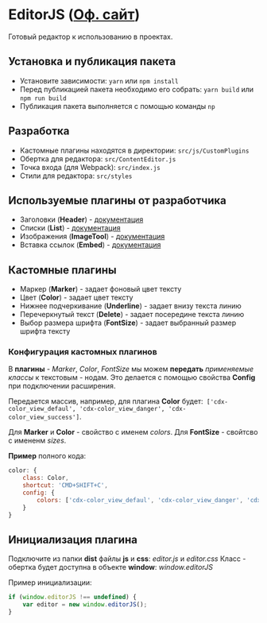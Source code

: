 # EditorJS ([Оф. сайт](https://editorjs.io/ "Оф. сайт"))
Готовый редактор к использованию в проектах.

## Установка и публикация пакета
-  Установите зависимости: `yarn` или `npm install`
-  Перед публикацией пакета необходимо его собрать: `yarn build` или `npm run build`
-  Публикация пакета выполняется с помощью команды `np`

## Разработка
-  Кастомные плагины находятся в директории: `src/js/CustomPlugins`
-  Обертка для редактора: `src/ContentEditor.js`
-  Точка входа (для Webpack): `src/index.js`
-  Стили для редактора: `src/styles`

## Используемые плагины от разработчика
-  Заголовки (**Header**) - [документация](https://github.com/editor-js/header "документация")
-  Списки (**List**) - [документация](https://github.com/editor-js/list "документация")
-  Изображения (**ImageTool**) - [документация](https://github.com/editor-js/image "документация")
-  Вставка ссылок (**Embed**) - [документация](https://github.com/editor-js/embed "документация")

## Кастомные плагины
- Маркер (**Marker**) - задает фоновый цвет тексту
- Цвет (**Color**) -  задает цвет тексту
- Нижнее подчеркивание (**Underline**) - задает внизу текста линию
- Перечеркнутый текст (**Delete**) - задает посередине текста линию
- Выбор размера шрифта (**FontSize**) - задает выбранный размер шрифта тексту

### Конфигурация кастомных плагинов
В **плагины** - *Marker*, *Color*, *FontSize* мы можем **передать** *применяемые классы* к текстовым - нодам. Это делается с помощью свойства **Config** при подключении расширения.

Передается массив, например, для плагина **Color** будет:` ['cdx-color_view_defaul', 'cdx-color_view_danger', 'cdx-color_view_success']`. 

Для **Marker** и **Color** - свойство с именем *colors*. 
Для **FontSize** - свойтсво с имененм *sizes*.

**Пример** полного кода:
```javascript
color: {
	class: Color,
	shortcut: 'CMD+SHIFT+C',
	config: {
		colors: ['cdx-color_view_defaul', 'cdx-color_view_danger', 'cdx-color_view_success']
	}
}
```
## Инициализация плагина
Подключите из папки **dist** файлы **js** и **css**: *editor.js* и *editor.css*
Класс - обертка будет доступна в объекте **window**: *window.editorJS*

Пример инициализации:
```javascript
if (window.editorJS !== undefined) {
	var editor = new window.editorJS();
}
```
